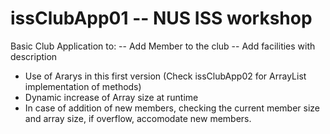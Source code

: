 issClubApp01 -- NUS ISS workshop 
============
Basic Club Application to:
-- Add Member to the club
-- Add facilities with description


+ Use of Ararys in this first version (Check issClubApp02 for ArrayList implementation of methods)
+ Dynamic increase of Array size at runtime 
+ In case of addition of new members, checking the current member size and array size, if overflow, accomodate new members.
